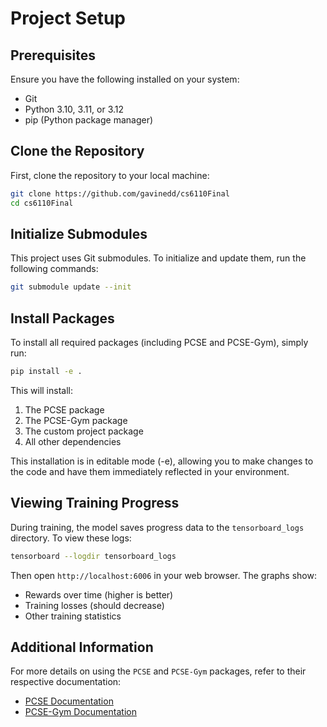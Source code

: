 # Project Setup

## Prerequisites

Ensure you have the following installed on your system:
- Git
- Python 3.10, 3.11, or 3.12
- pip (Python package manager)

## Clone the Repository

First, clone the repository to your local machine:

```bash
git clone https://github.com/gavinedd/cs6110Final
cd cs6110Final
```

## Initialize Submodules

This project uses Git submodules. To initialize and update them, run the following commands:

```bash
git submodule update --init
```

## Install Packages

To install all required packages (including PCSE and PCSE-Gym), simply run:

```bash
pip install -e .
```

This will install:
1. The PCSE package
2. The PCSE-Gym package
3. The custom project package
4. All other dependencies

This installation is in editable mode (-e), allowing you to make changes to the code and have them immediately reflected in your environment.

## Viewing Training Progress

During training, the model saves progress data to the `tensorboard_logs` directory. To view these logs:

```bash
tensorboard --logdir tensorboard_logs
```

Then open `http://localhost:6006` in your web browser. The graphs show:
- Rewards over time (higher is better)
- Training losses (should decrease)
- Other training statistics

## Additional Information

For more details on using the `PCSE` and `PCSE-Gym` packages, refer to their respective documentation:

- [PCSE Documentation](https://pcse.readthedocs.io/en/stable/)
- [PCSE-Gym Documentation](https://cropgym.ai/)




